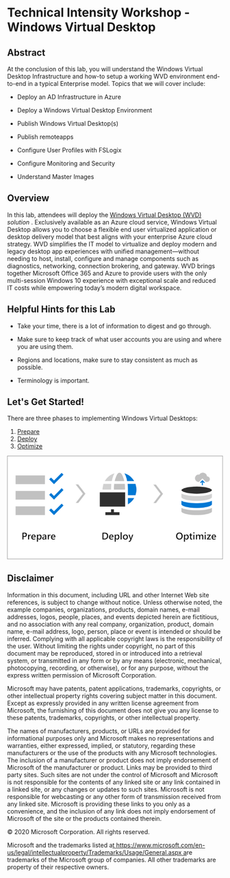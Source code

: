 # Technical Intensity Workshop - Windows Virtual Desktop

## Abstract

At the conclusion of this lab, you will understand the Windows Virtual Desktop Infrastructure and how-to setup a working
WVD environment end-to-end in a typical Enterprise model.  Topics that we will cover include:

- Deploy an AD Infrastructure in Azure

- Deploy a Windows Virtual Desktop Environment

- Publish Windows Virtual Desktop(s)

- Publish remoteapps

- Configure User Profiles with FSLogix

- Configure Monitoring and Security

- Understand Master Images

## Overview

In this lab, attendees will deploy the [Windows Virtual Desktop
(WVD)](https://azure.microsoft.com/en-us/services/virtual-desktop/) *solution* .
Exclusively available as an Azure cloud service, Windows Virtual Desktop allows
you to choose a flexible end user virtualized application or desktop delivery
model that best aligns with your enterprise Azure cloud strategy. WVD simplifies
the IT model to virtualize and deploy modern and legacy desktop app experiences
with unified management—without needing to host, install, configure and manage
components such as diagnostics, networking, connection brokering, and gateway.
WVD brings together Microsoft Office 365 and Azure to provide users with the
only multi-session Windows 10 experience with exceptional scale and reduced IT
costs while empowering today’s modern digital workspace.

## Helpful Hints for this Lab

- Take your time, there is a lot of information to digest and go through.

- Make sure to keep track of what user accounts you are using and where you
    are using them.

- Regions and locations, make sure to stay consistent as much as possible.

- Terminology is important.

## Let's Get Started!

There are three phases to implementing Windows Virtual Desktops:

1. [Prepare](Prepare/prepare.md)
2. [Deploy](deploy/deploy.md)
3. [Optimize](optimize/optimize.md)

![image](attachments/wvd-prep-deploy-optimize.png)

## Disclaimer

Information in this document, including URL and other Internet Web site
references, is subject to change without notice. Unless otherwise noted, the
example companies, organizations, products, domain names, e-mail addresses,
logos, people, places, and events depicted herein are fictitious, and no
association with any real company, organization, product, domain name, e-mail
address, logo, person, place or event is intended or should be inferred.
Complying with all applicable copyright laws is the responsibility of the user.
Without limiting the rights under copyright, no part of this document may be
reproduced, stored in or introduced into a retrieval system, or transmitted in
any form or by any means (electronic, mechanical, photocopying, recording, or
otherwise), or for any purpose, without the express written permission of
Microsoft Corporation.

Microsoft may have patents, patent applications, trademarks, copyrights, or
other intellectual property rights covering subject matter in this document.
Except as expressly provided in any written license agreement from Microsoft,
the furnishing of this document does not give you any license to these patents,
trademarks, copyrights, or other intellectual property.

The names of manufacturers, products, or URLs are provided for informational
purposes only and Microsoft makes no representations and warranties, either
expressed, implied, or statutory, regarding these manufacturers or the use of
the products with any Microsoft technologies. The inclusion of a manufacturer or
product does not imply endorsement of Microsoft of the manufacturer or product.
Links may be provided to third party sites. Such sites are not under the control
of Microsoft and Microsoft is not responsible for the contents of any linked
site or any link contained in a linked site, or any changes or updates to such
sites. Microsoft is not responsible for webcasting or any other form of
transmission received from any linked site. Microsoft is providing these links
to you only as a convenience, and the inclusion of any link does not imply
endorsement of Microsoft of the site or the products contained therein.

© 2020 Microsoft Corporation. All rights reserved.

Microsoft and the trademarks listed a[t
https://www.microsoft.com/en-us/legal/intellectualproperty/Trademarks/Usage/General.aspx
a](https://www.microsoft.com/en-us/legal/intellectualproperty/Trademarks/Usage/General.aspx)re
trademarks of the Microsoft group of companies. All other trademarks are
property of their respective owners.
